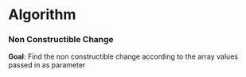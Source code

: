 # Algorithm
### Non Constructible Change
**Goal**: Find the non constructible change according to the array values passed in as parameter
